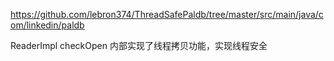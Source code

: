 https://github.com/lebron374/ThreadSafePaldb/tree/master/src/main/java/com/linkedin/paldb

ReaderImpl checkOpen 内部实现了线程拷贝功能，实现线程安全

